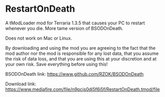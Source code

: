 # RestartOnDeath
A tModLoader mod for Terraria 1.3.5 that causes your PC to restart whenever you die. More tame version of BSODOnDeath.

Does not work on Mac or Linux.

By downloading and using the mod you are agreeing to the fact that the mod author nor the mod is responsible for any lost data, that you assume the risk of data loss, and that you are using this at your discretion and at your own risk. Save everything before using this!

BSODOnDeath link: https://www.github.com/RZOK/BSODOnDeath

Download link: https://www.mediafire.com/file/n9pcjs0dj5f6i5f/RestartOnDeath.tmod/file
